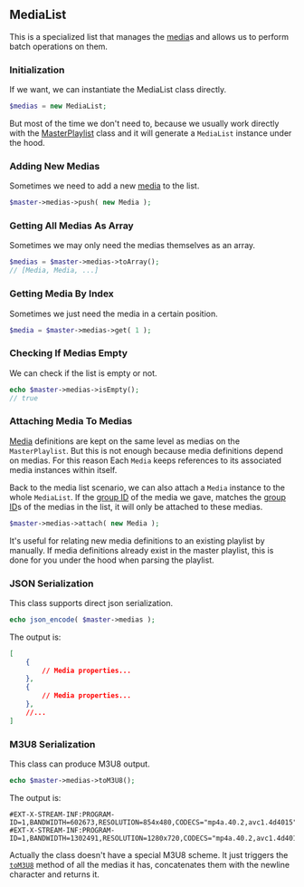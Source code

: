## MediaList
This is a specialized list that manages the [media](media.md)s and allows us to perform batch operations on them.

### Initialization
If we want, we can instantiate the MediaList class directly.

```php
$medias = new MediaList;
```

But most of the time we don't need to, because we usually work directly with the [MasterPlaylist](master-playlist.md) class and it will generate a `MediaList` instance under the hood.

### Adding New Medias
Sometimes we need to add a new [media](media.md) to the list.

```php
$master->medias->push( new Media );
```

### Getting All Medias As Array
Sometimes we may only need the medias themselves as an array.

```php
$medias = $master->medias->toArray();
// [Media, Media, ...]
```

### Getting Media By Index
Sometimes we just need the media in a certain position.

```php
$media = $master->medias->get( 1 );
```

### Checking If Medias Empty
We can check if the list is empty or not.

```php
echo $master->medias->isEmpty();
// true
```

### Attaching Media To Medias
[Media](media.md) definitions are kept on the same level as medias on the `MasterPlaylist`. But this is not enough because media definitions depend on medias. For this reason Each `Media` keeps references to its associated media instances within itself.

Back to the media list scenario, we can also attach a `Media` instance to the whole `MediaList`. If the [group ID](group-id.md) of the media we gave, matches the [group ID](group-id.md)s of the medias in the list, it will only be attached to these medias.

```php
$master->medias->attach( new Media );
```

It's useful for relating new media definitions to an existing playlist by manually. If media definitions already exist in the master playlist, this is done for you under the hood when parsing the playlist.

### JSON Serialization
This class supports direct json serialization.

```php
echo json_encode( $master->medias );
```

The output is:

```json
[
	{
		// Media properties...
	},
	{
		// Media properties...
	},
	//...
]
```

### M3U8 Serialization
This class can produce M3U8 output.

```php
echo $master->medias->toM3U8();
```

The output is:

```m3u8
#EXT-X-STREAM-INF:PROGRAM-ID=1,BANDWIDTH=602673,RESOLUTION=854x480,CODECS="mp4a.40.2,avc1.4d4015"
#EXT-X-STREAM-INF:PROGRAM-ID=1,BANDWIDTH=1302491,RESOLUTION=1280x720,CODECS="mp4a.40.2,avc1.4d4015"
```

Actually the class doesn't have a special M3U8 scheme. It just triggers the [`toM3U8`](Media.md#m3u8-serialization) method of all the medias it has, concatenates them with the newline character and returns it.
